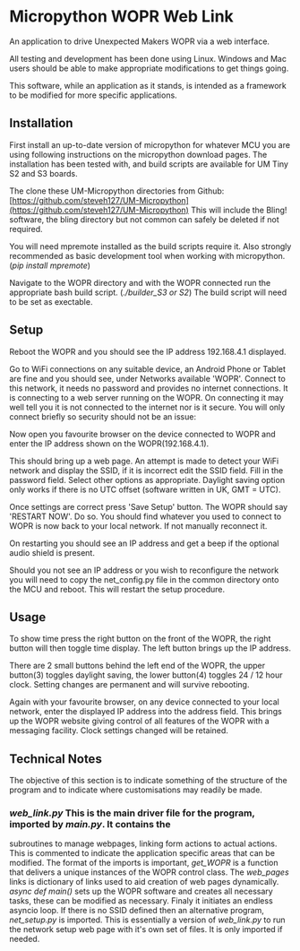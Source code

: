 # Micropython WOPR Web Link

An application to drive Unexpected Makers WOPR via a web interface.

All testing and development has been done using Linux. Windows and Mac users 
should be able to make appropriate modifications to get things going.

This software, while an application as it stands, is intended as a framework
to be modified for more specific applications.

## Installation

First install an up-to-date version of micropython for whatever MCU
you are using following instructions on the micropython download pages. 
The installation has been tested with, and build scripts are available 
for UM Tiny S2 and S3 boards.

The clone these UM-Micropython directories from Github:  [https://github.com/steveh127/UM-Micropython](https://github.com/steveh127/UM-Micropython)
This will include the Bling! software, the bling directory but not common 
can safely be deleted if not required.

You will need mpremote installed as the build scripts require it. Also
strongly recommended as basic development tool when working with 
micropython. (_pip install mpremote_)

Navigate to the WOPR directory and with the WOPR connected run the appropriate
bash build script. (*./builder_S3 or S2*) The build script will need to be 
set as exectable.

## Setup

Reboot the WOPR and you should see the IP address 192.168.4.1 displayed.

Go to WiFi connections on any suitable device, an Android Phone or Tablet 
are fine and you should see, under Networks available 'WOPR'. Connect to this
network, it needs no password and provides no internet connections. It is connecting
to a web server running on the WOPR. On connecting it may well tell you it is
not connected to the internet nor is it secure. You will only connect briefly
so security should not be an issue:

Now open you favourite browser on the device connected to WOPR and enter the IP
address shown on the WOPR(192.168.4.1).

This should bring up a web page. An attempt is made to detect your WiFi 
network and display the SSID, if it is incorrect edit the SSID field. Fill in
the password field. Select other options as appropriate. Daylight saving option
only works if there is no UTC offset (software written in UK, GMT = UTC).

Once settings are correct press 'Save Setup' button. The WOPR should say 
'RESTART NOW'. Do so. You should find whatever you used to connect to WOPR is
now back to your local network. If not manually reconnect it.

On restarting you should see an IP address and get a beep if the optional audio shield
is present.

Should you not see an IP address or you wish to reconfigure the network you will need to copy
the net_config.py file in the common directory onto the MCU and reboot. This
will restart the setup procedure. 

## Usage

To show time press the right button on the front of the WOPR, the right button will
then toggle time display. The left button brings up the IP address. 

There are 2 small buttons behind the left end of the WOPR, the upper button(3) toggles 
daylight saving, the lower button(4) toggles 24 / 12 hour clock. Setting changes are permanent
and will survive rebooting.


Again with your favourite browser, on any device connected to your local network, enter the
displayed IP address into the address field. This brings up the WOPR website giving control of
all features of the WOPR with a messaging facility. Clock settings changed will be retained. 

## Technical Notes

The objective of this section is to indicate something of the structure of the program and to
indicate where customisations may readily be made.

### *web_link.py* This is the main driver file for the program, imported by *main.py*. It contains the
subroutines to manage webpages, linking form actions to actual actions. This is commented to
indicate the application specific areas that can be modified. The format of the imports is
important, *get_WOPR* is a function that delivers a unique instances of the WOPR control class. The
*web_pages* links is dictionary of links used to aid creation of web pages dynamically. *async def main()* sets
up the WOPR software and creates all necessary tasks, these can be modified as necessary. 
Finaly it initiates an endless asyncio loop. If there is no SSID defined then an alternative program, *net_setup.py* 
is imported. This is essentially a version of *web_link.py* to run the network setup web page with it's own set
of files. It is only imported if needed.


 
